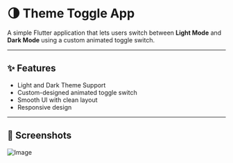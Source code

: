 # 🌗 Theme Toggle App

A simple Flutter application that lets users switch between **Light Mode** and **Dark Mode** using a custom animated toggle switch.

---

## ✨ Features

- Light and Dark Theme Support
- Custom-designed animated toggle switch
- Smooth UI with clean layout
- Responsive design

---

## 📱 Screenshots
![Image](https://github.com/user-attachments/assets/e3629ff6-6eb0-4294-9006-9887a4cf8569)
